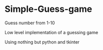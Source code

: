 # Simple-Guess-game
Guess number from 1-10

Low level implementation of a guessing game

Using nothing but python and tkinter
